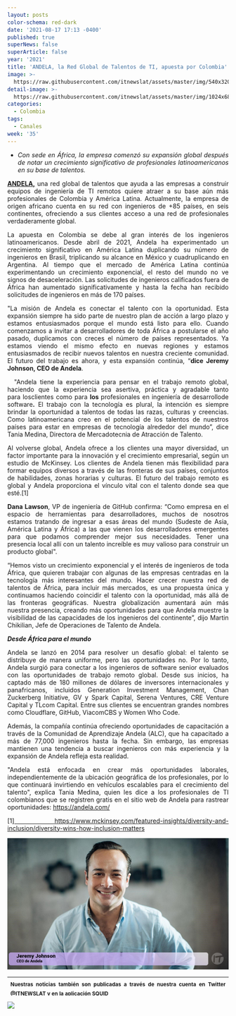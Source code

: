 ```yaml
---
layout: posts
color-schema: red-dark
date: '2021-08-17 17:13 -0400'
published: true
superNews: false
superArticle: false
year: '2021'
title: 'ANDELA, la Red Global de Talentos de TI, apuesta por Colombia'
image: >-
  https://raw.githubusercontent.com/itnewslat/assets/master/img/540x320/Jeremy-Johnson-p.jpg
detail-image: >-
  https://raw.githubusercontent.com/itnewslat/assets/master/img/1024x680/Jeremy-Johnson-g.jpg
categories:
  - Colombia
tags:
  - Canales
week: '35'
---
```

<ul style="list-style-type: disc; text-align: justify;">
	<li><em>Con sede en África, la empresa comenzó su expansión global después de notar un crecimiento significativo de profesionales latinoamericanos en su base de talentos.</em></li>
</ul>
<p style="text-align: justify;"><a href="https://andela.com/?utm_source=press-releaseBR"><strong>ANDELA,</strong></a> una red global de talentos que ayuda a las empresas a construir equipos de ingeniería de TI remotos quiere atraer a su base aún más profesionales de Colombia y América Latina. Actualmente, la empresa de origen africano cuenta en su red con ingenieros de +85 países, en seis continentes, ofreciendo a sus clientes acceso a una red de profesionales verdaderamente global.</p>
<p style="text-align: justify;">La apuesta en Colombia se debe al gran interés de los ingenieros latinoamericanos. Desde abril de 2021, Andela ha experimentado un crecimiento significativo en América Latina duplicando su número de ingenieros en Brasil, triplicando su alcance en México y cuadruplicando en Argentina. Al tiempo que el mercado de América Latina continúa experimentando un crecimiento exponencial, el resto del mundo no ve signos de desaceleración. Las solicitudes de ingenieros calificados fuera de África han aumentado significativamente y hasta la fecha han recibido solicitudes de ingenieros en más de 170 países.</p>
<p style="text-align: justify;">"La misión de Andela es conectar el talento con la oportunidad. Esta expansión siempre ha sido parte de nuestro plan de acción a largo plazo y estamos entusiasmados porque el mundo está listo para ello. Cuando comenzamos a invitar a desarrolladores de toda África a postularse el año pasado, duplicamos con creces el número de países representados. Ya estamos viendo el mismo efecto en nuevas regiones y estamos entusiasmados de recibir nuevos talentos en nuestra creciente comunidad. El futuro del trabajo es ahora, y esta expansión continúa, “<strong>dice Jeremy Johnson, CEO de Andela</strong>.</p>
<p style="text-align: justify;">  "Andela tiene la experiencia para pensar en el trabajo remoto global, haciendo que la experiencia sea asertiva, práctica y agradable tanto para losclientes como para <strong>los </strong>profesionales en ingeniería de desarrollode software<strong>.</strong> El trabajo con la tecnología es plural, la intención es siempre brindar la oportunidad a talentos de todas las razas, culturas y creencias. Como latinoamericana creo en el potencial de los talentos de nuestros países para estar en empresas de tecnología alrededor del mundo”, dice Tania Medina, Directora de Mercadotecnia de Atracción de Talento.</p>
<p style="text-align: justify;">Al volverse global, Andela ofrece a los clientes una mayor diversidad, un factor importante para la innovación y el crecimiento empresarial, según un estudio de McKinsey. Los clientes de Andela tienen más flexibilidad para formar equipos diversos a través de las fronteras de sus países, conjuntos de habilidades, zonas horarias y culturas. El futuro del trabajo remoto es global y Andela proporciona el vínculo vital con el talento donde sea que esté.[1]</p>
<p style="text-align: justify;"><strong>Dana Lawson</strong>, VP de ingeniería de GitHub confirma: “Como empresa en el espacio de herramientas para desarrolladores, muchos de nosotros estamos tratando de ingresar a esas áreas del mundo (Sudeste de Asia, América Latina y África) a las que vienen los desarrolladores emergentes para que podamos comprender mejor sus necesidades. Tener una presencia local allí con un talento increíble es muy valioso para construir un producto global".</p>
<p style="text-align: justify;">“Hemos visto un crecimiento exponencial y el interés de ingenieros de toda África, que quieren trabajar con algunas de las empresas centradas en la tecnología más interesantes del mundo. Hacer crecer nuestra red de talentos de África, para incluir más mercados, es una propuesta única y continuamos haciendo coincidir el talento con la oportunidad, más allá de las fronteras geográficas. Nuestra globalización aumentará aún más nuestra presencia, creando más oportunidades para que Andela muestre la visibilidad de las capacidades de los ingenieros del continente”, dijo Martin Chikilian, Jefe de Operaciones de Talento de Andela.</p>
<p style="text-align: justify;"><strong><em>Desde África para el mundo</em></strong></p>
<p style="text-align: justify;">Andela se lanzó en 2014 para resolver un desafío global: el talento se distribuye de manera uniforme, pero las oportunidades no. Por lo tanto, Andela surgió para conectar a los ingenieros de software senior evaluados con las oportunidades de trabajo remoto global. Desde sus inicios, ha captado más de 180 millones de dólares de inversores internacionales y panafricanos, incluidos Generation Investment Management, Chan Zuckerberg Initiative, GV y Spark Capital, Serena Ventures, CRE Venture Capital y TLcom Capital. Entre sus clientes se encuentran grandes nombres como Cloudflare, GitHub, ViacomCBS y Women Who Code.</p>
<p style="text-align: justify;">Además, la compañía continúa ofreciendo oportunidades de capacitación a través de la Comunidad de Aprendizaje Andela (ALC), que ha capacitado a más de 77,000 ingenieros hasta la fecha. Sin embargo, las empresas mantienen una tendencia a buscar ingenieros con más experiencia y la expansión de Andela refleja esta realidad.</p>
<p style="text-align: justify;">"Andela está enfocada en crear más oportunidades laborales, independientemente de la ubicación geográfica de los profesionales, por lo que continuará invirtiendo en vehículos escalables para el crecimiento del talento", explica Tania Medina, quien les dice a los profesionales de TI colombianos que se registren gratis en el sitio web de Andela para rastrear oportunidades: <a href="https://andela.com/?utm_source=press-releaseBR">https://andela.com/</a></p>
<p style="text-align: justify;">[1]<a href="https://www.mckinsey.com/featured-insights/diversity-and-inclusion/diversity-wins-how-inclusion-matters"> https://www.mckinsey.com/featured-insights/diversity-and-inclusion/diversity-wins-how-inclusion-matters</a></p>

![](https://raw.githubusercontent.com/itnewslat/assets/master/img/540x320/Jeremy-Johnson-p.jpg)

<table style="height: 42px;" width="569">
<tbody>
<tr>
<td style="text-align: justify;"><sub><strong>Nuestras noticias también son publicadas a través de nuestra cuenta en Twitter <a href="https://twitter.com/itnewslat?lang=es">@ITNEWSLAT</a> y en la aplicación <a href="https://squidapp.co/en/">SQUID</a></strong></sub></td>
</tr>
</tbody>
</table>

<img src="https://tracker.metricool.com/c3po.jpg?hash=56f88a41e39ab42c063cc51676587a04"/>
